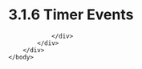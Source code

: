 <html dir="LTR" xmlns:mshelp="http://msdn.microsoft.com/mshelp" xmlns:ddue="http://ddue.schemas.microsoft.com/authoring/2003/5" xmlns:xlink="http://www.w3.org/1999/xlink" xmlns:tool="http://www.microsoft.com/tooltip">
    <head>
        <meta http-equiv="Content-Type" content="text/html; CHARSET=utf-8"></meta>
        <meta name="save" content="history"></meta>
        <title>3.1.6 Timer Events</title>
        <xml>
            <mshelp:toctitle title="3.1.6 Timer Events"></mshelp:toctitle>
            <mshelp:rltitle title="[MS-CANARYBLOCK]: Timer Events"></mshelp:rltitle>
            <mshelp:keyword index="A" term="271e362c-d006-44d3-a904-0290389798a0"></mshelp:keyword>
            <mshelp:attr name="DCSext.ContentType" value="open specification"></mshelp:attr>
            <mshelp:attr name="AssetID" value="271e362c-d006-44d3-a904-0290389798a0"></mshelp:attr>
            <mshelp:attr name="TopicType" value="kbRef"></mshelp:attr>
            <mshelp:attr name="DCSext.Title" value="[MS-CANARYBLOCK]: Timer Events" />
        </xml>
    </head>
    <body>
        <div id="header">
            <h1 class="heading">3.1.6 Timer Events</h1>
        </div>
        <div id="mainSection">
            <div id="mainBody">
                <div id="allHistory" class="saveHistory"></div>
                <div id="sectionSection0" class="section" name="collapseableSection">
                    


                </div>
            </div>
        </div>
    </body>
</html>